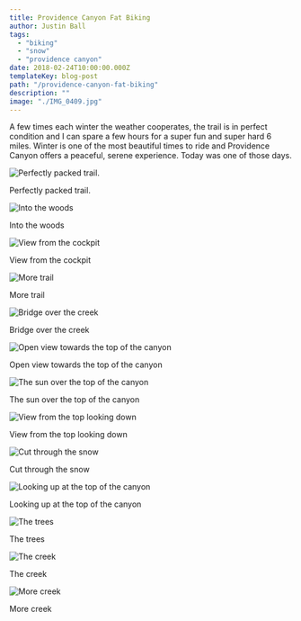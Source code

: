 ```yaml
---
title: Providence Canyon Fat Biking
author: Justin Ball
tags:
  - "biking"
  - "snow"
  - "providence canyon"
date: 2018-02-24T10:00:00.000Z
templateKey: blog-post
path: "/providence-canyon-fat-biking"
description: ""
image: "./IMG_0409.jpg"
---
```

<p>A few times each winter the weather cooperates, the trail is in perfect condition and I can spare a few hours for a super fun and super hard 6 miles. Winter is one of the most beautiful times to ride and Providence Canyon offers a peaceful, serene experience. Today was one of those days.</p>
<div class="image-grid">
  <div class="post-images">
    <img src="./IMG_0409.jpg" alt="Perfectly packed trail." />
    <p class="caption">Perfectly packed trail.</p>
  </div>
  <div class="post-images">
    <img src="./IMG_0410.jpg" alt="Into the woods" />
    <p class="caption">Into the woods</p>
  </div>
  <div class="post-images">
    <img src="./IMG_0411.jpg" alt="View from the cockpit" />
    <p class="caption">View from the cockpit</p>
  </div>
  <div class="post-images">
    <img src="./IMG_0412.jpg" alt="More trail" />
    <p class="caption">More trail</p>
  </div>
  <div class="post-images">
    <img src="./IMG_0418.jpg" alt="Bridge over the creek" />
    <p class="caption">Bridge over the creek</p>
  </div>
  <div class="post-images">
    <img src="./IMG_0420.jpg" alt="Open view towards the top of the canyon" />
    <p class="caption">Open view towards the top of the canyon</p>
  </div>
  <div class="post-images">
    <img src="./IMG_0429.jpg" alt="The sun over the top of the canyon" />
    <p class="caption">The sun over the top of the canyon</p>
  </div>
  <div class="post-images">
    <img src="./IMG_0434.jpg" alt="View from the top looking down" />
    <p class="caption">View from the top looking down</p>
  </div>
  <div class="post-images">
    <img src="./IMG_0437.jpg" alt="Cut through the snow" />
    <p class="caption">Cut through the snow</p>
  </div>
  <div class="post-images">
    <img src="./IMG_0440.jpg" alt="Looking up at the top of the canyon" />
    <p class="caption">Looking up at the top of the canyon</p>
  </div>
  <div class="post-images">
    <img src="./IMG_0441.jpg" alt="The trees" />
    <p class="caption">The trees</p>
  </div>
  <div class="post-images">
    <img src="./IMG_0447.jpg" alt="The creek" />
    <p class="caption">The creek</p>
  </div>
  <div class="post-images">
    <img src="./IMG_0448.jpg" alt="More creek" />
    <p class="caption">More creek</p>
  </div>
</div>
